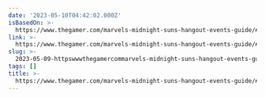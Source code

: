 ```yaml
---
date: '2023-05-10T04:42:02.000Z'
isBasedOn: >-
  https://www.thegamer.com/marvels-midnight-suns-hangout-events-guide/#nico-minoru
link: >-
  https://www.thegamer.com/marvels-midnight-suns-hangout-events-guide/#nico-minoru
slug: >-
  2023-05-09-httpswwwthegamercommarvels-midnight-suns-hangout-events-guidenico-minoru
tags: []
title: >-
  https://www.thegamer.com/marvels-midnight-suns-hangout-events-guide/#nico-minoru
---
```

 
